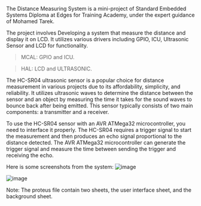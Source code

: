 The Distance Measuring System is a mini-project of Standard Embedded Systems Diploma at Edges for Training Academy, under the expert guidance of Mohamed Tarek.

The project involves Developing a system that measure the distance and display it on LCD. It utilizes various drivers including GPIO, ICU, Ultrasonic Sensor and LCD for functionality.

> MCAL: GPIO and ICU.

> HAL: LCD and ULTRASONIC.

The HC-SR04 ultrasonic sensor is a popular choice for distance measurement in various projects due to its affordability, simplicity, and reliability. It utilizes ultrasonic waves to determine the distance between the sensor and an object by measuring the time it takes for the sound waves to bounce back after being emitted. This sensor typically consists of two main components: a transmitter and a receiver.

To use the HC-SR04 sensor with an AVR ATMega32 microcontroller, you need to interface it properly. The HC-SR04 requires a trigger signal to start the measurement and then produces an echo signal proportional to the distance detected. The AVR ATMega32 microcontroller can generate the trigger signal and measure the time between sending the trigger and receiving the echo.

Here is some screenshots from the system:
![image](https://github.com/dev-Youssef-Ahmed/Distance-Measuring-System/assets/153888401/50961ab3-aec3-4894-93d8-dbe46c633e6c)

![image](https://github.com/dev-Youssef-Ahmed/Distance-Measuring-System/assets/153888401/7abf6794-3f2f-4e6e-8e3c-94da4900dbb3)

Note: The proteus file contain two sheets, the user interface sheet, and the background sheet.
